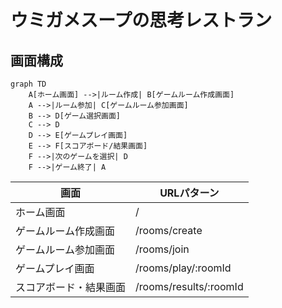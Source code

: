 # ウミガメスープの思考レストラン

## 画面構成
```mermaid
graph TD
    A[ホーム画面] -->|ルーム作成| B[ゲームルーム作成画面]
    A -->|ルーム参加| C[ゲームルーム参加画面]
    B --> D[ゲーム選択画面]
    C --> D
    D --> E[ゲームプレイ画面]
    E --> F[スコアボード/結果画面]
    F -->|次のゲームを選択| D
    F -->|ゲーム終了| A
```

|画面|URLパターン|
|-|-|
|ホーム画面|/|
|ゲームルーム作成画面|/rooms/create|
|ゲームルーム参加画面|/rooms/join|
|ゲームプレイ画面|/rooms/play/:roomId|
|スコアボード・結果画面|/rooms/results/:roomId|
